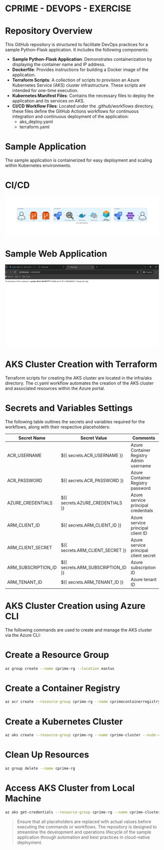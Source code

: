 # CPRIME - DEVOPS - EXERCISE
# Repository Overview
This GitHub repository is structured to facilitate DevOps practices for a sample Python-Flask application. It includes the following components:

- **Sample Python-Flask Application**: Demonstrates containerization by displaying the container name and IP address.
- **Dockerfile**: Provides instructions for building a Docker image of the application.
- **Terraform Scripts**: A collection of scripts to provision an Azure Kubernetes Service (AKS) cluster infrastructure. These scripts are intended for one-time execution.
- **Kubernetes Manifest Files**: Contains the necessary files to deploy the application and its services on AKS.
- **CI/CD Workflow Files**: Located under the .github/workflows directory, these files define the GitHub Actions workflows for continuous integration and continuous deployment of the application:
    - aks_deploy.yaml
    - terraform.yaml
# Sample Application
The sample application is containerized for easy deployment and scaling within Kubernetes environments.

# CI/CD 

![Alt text](git_to_aks_workflow.png)

# Sample Web Application
![Alt text](app.png)

# AKS Cluster Creation with Terraform
Terraform scripts for creating the AKS cluster are located in the infra/aks directory. The ci.yaml workflow automates the creation of the AKS cluster and associated resources within the Azure portal.

# Secrets and Variables Settings
The following table outlines the secrets and variables required for the workflows, along with their respective placeholders:

| Secret Name | Secret Value | Comments |
|-------------|--------------|----------|
|ACR_USERNAME|${{ secrets.ACR_USERNAME }}|Azure Container Registry Admin username|
|ACR_PASSWORD|${{ secrets.ACR_PASSWORD }}|Azure Container Registry password|
|AZURE_CREDENTIALS|${{ secrets.AZURE_CREDENTIALS }}|Azure service principal credentials|
|ARM_CLIENT_ID|${{ secrets.ARM_CLIENT_ID }}|Azure service principal client ID|
|ARM_CLIENT_SECRET|${{ secrets.ARM_CLIENT_SECRET }}|Azure service principal client secret|
|ARM_SUBSCRIPTION_ID|${{ secrets.ARM_SUBSCRIPTION_ID }}|Azure subscription ID|
|ARM_TENANT_ID|${{ secrets.ARM_TENANT_ID }}|Azure tenant ID|
# AKS Cluster Creation using Azure CLI
The following commands are used to create and manage the AKS cluster via the Azure CLI:

# Create a Resource Group
```sh
az group create --name cprime-rg --location eastus
```
# Create a Container Registry
```sh
az acr create --resource-group cprime-rg --name cprimecontainerregistry --sku Basic
```
# Create a Kubernetes Cluster
```sh
az aks create --resource-group cprime-rg --name cprime-cluster --node-count 2 --enable-addons monitoring --generate-ssh-keys
```
# Clean Up Resources
```sh
az group delete --name cprime-rg
```
# Access AKS Cluster from Local Machine
```sh
az aks get-credentials --resource-group cprime-rg --name cprime-cluster
```
> Ensure that all placeholders are replaced with actual values before executing the commands or workflows. The repository is designed to streamline the development and operations lifecycle of the sample application through automation and best practices in cloud-native deployment.